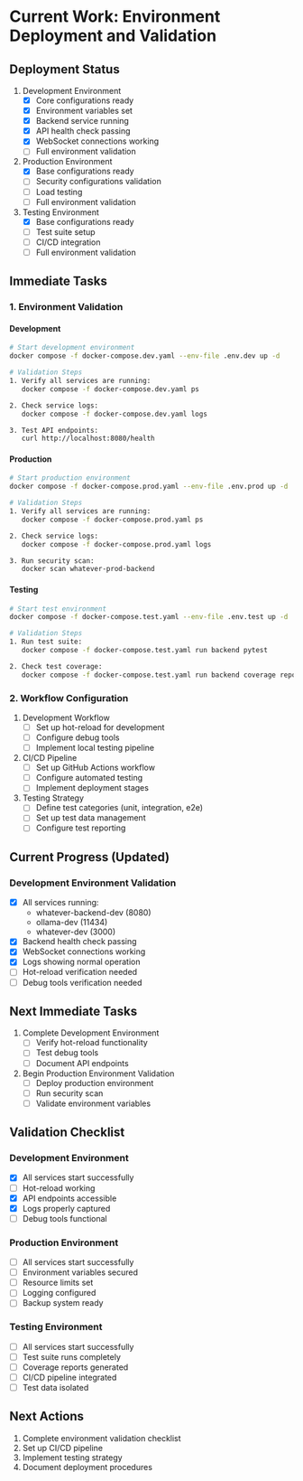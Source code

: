 # Current Work: Environment Deployment and Validation

## Deployment Status
1. Development Environment
   - [x] Core configurations ready
   - [x] Environment variables set
   - [x] Backend service running
   - [x] API health check passing
   - [x] WebSocket connections working
   - [ ] Full environment validation

2. Production Environment
   - [x] Base configurations ready
   - [ ] Security configurations validation
   - [ ] Load testing
   - [ ] Full environment validation

3. Testing Environment
   - [x] Base configurations ready
   - [ ] Test suite setup
   - [ ] CI/CD integration
   - [ ] Full environment validation

## Immediate Tasks

### 1. Environment Validation
#### Development
```bash
# Start development environment
docker compose -f docker-compose.dev.yaml --env-file .env.dev up -d

# Validation Steps
1. Verify all services are running:
   docker compose -f docker-compose.dev.yaml ps

2. Check service logs:
   docker compose -f docker-compose.dev.yaml logs

3. Test API endpoints:
   curl http://localhost:8080/health
```

#### Production
```bash
# Start production environment
docker compose -f docker-compose.prod.yaml --env-file .env.prod up -d

# Validation Steps
1. Verify all services are running:
   docker compose -f docker-compose.prod.yaml ps

2. Check service logs:
   docker compose -f docker-compose.prod.yaml logs

3. Run security scan:
   docker scan whatever-prod-backend
```

#### Testing
```bash
# Start test environment
docker compose -f docker-compose.test.yaml --env-file .env.test up -d

# Validation Steps
1. Run test suite:
   docker compose -f docker-compose.test.yaml run backend pytest

2. Check test coverage:
   docker compose -f docker-compose.test.yaml run backend coverage report
```

### 2. Workflow Configuration
1. Development Workflow
   - [ ] Set up hot-reload for development
   - [ ] Configure debug tools
   - [ ] Implement local testing pipeline

2. CI/CD Pipeline
   - [ ] Set up GitHub Actions workflow
   - [ ] Configure automated testing
   - [ ] Implement deployment stages

3. Testing Strategy
   - [ ] Define test categories (unit, integration, e2e)
   - [ ] Set up test data management
   - [ ] Configure test reporting

## Current Progress (Updated)
### Development Environment Validation 
- [x] All services running:
  - whatever-backend-dev (8080)
  - ollama-dev (11434)
  - whatever-dev (3000)
- [x] Backend health check passing
- [x] WebSocket connections working
- [x] Logs showing normal operation
- [ ] Hot-reload verification needed
- [ ] Debug tools verification needed

## Next Immediate Tasks
1. Complete Development Environment
   - [ ] Verify hot-reload functionality
   - [ ] Test debug tools
   - [ ] Document API endpoints

2. Begin Production Environment Validation
   - [ ] Deploy production environment
   - [ ] Run security scan
   - [ ] Validate environment variables

## Validation Checklist
### Development Environment
- [x] All services start successfully
- [ ] Hot-reload working
- [x] API endpoints accessible
- [x] Logs properly captured
- [ ] Debug tools functional

### Production Environment
- [ ] All services start successfully
- [ ] Environment variables secured
- [ ] Resource limits set
- [ ] Logging configured
- [ ] Backup system ready

### Testing Environment
- [ ] All services start successfully
- [ ] Test suite runs completely
- [ ] Coverage reports generated
- [ ] CI/CD pipeline integrated
- [ ] Test data isolated

## Next Actions
1. Complete environment validation checklist
2. Set up CI/CD pipeline
3. Implement testing strategy
4. Document deployment procedures
